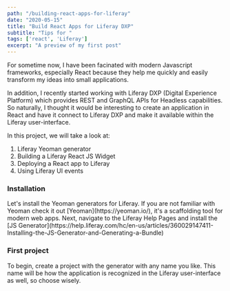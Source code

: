 ```yaml
---
path: "/building-react-apps-for-liferay"
date: "2020-05-15"
title: "Build React Apps for Liferay DXP" 
subtitle: "Tips for "
tags: ['react', 'Liferay']
excerpt: "A preview of my first post" 
---
```


For sometime now, I have been facinated with modern Javascript frameworks, especially React because they help me quickly and easily transform my ideas into small applications.

In addition, I recently started working with Liferay DXP (Digital Experience Platform) which provides REST and GraphQL APIs for Headless capabilities.  So naturally, I thought it would be interesting to create an application in React and have it connect to Liferay DXP and make it available within the Liferay user-interface.

In this project, we will take a look at:
<ol>
<li> Liferay Yeoman generator </li>
<li> Building a Liferay React JS Widget </li>
<li> Deploying a React app to Liferay </li>
<li> Using Liferay UI events </li>
</ol>

<h3>Installation</h3>
Let's install the Yeoman generators for Liferay.  If you are not familiar with Yeoman check it out [Yeoman](https://yeoman.io/), it's a scaffolding tool for modern web apps.  Next, navigate to the Liferay Help Pages and install the [JS Generator](https://help.liferay.com/hc/en-us/articles/360029147411-Installing-the-JS-Generator-and-Generating-a-Bundle)

<h3>First project</h3>
To begin, create a project with the generator with any name you like.  This name will be how the application is recognized in the Liferay user-interface as well, so choose wisely.

